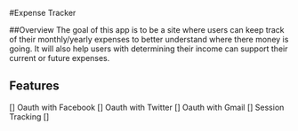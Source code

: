 #Expense Tracker

##Overview
The goal of this app is to be a site where users can keep track of their monthly/yearly expenses to better understand where there money is going. It will also help users with determining their income can support their current or future expenses.


## Features
[] Oauth with Facebook
[] Oauth with Twitter
[] Oauth with Gmail
[] Session Tracking
[]
